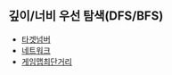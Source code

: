 ## 깊이/너비 우선 탐색(DFS/BFS)

- [타겟넘버](https://school.programmers.co.kr/learn/courses/30/lessons/43165)
- [네트워크](https://school.programmers.co.kr/learn/courses/30/lessons/43162)
- [게임맵최단거리](https://school.programmers.co.kr/learn/courses/30/lessons/1844)
